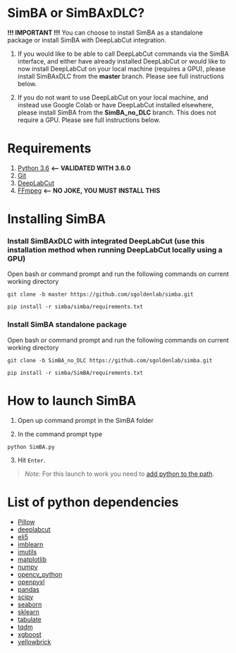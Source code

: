 # SimBA or SimBAxDLC?
**!!! IMPORTANT !!!**
You can choose to install SimBA as a standalone package or install SimBA with DeepLabCut integration.  

1) If you would like to be able to call DeepLabCut commands via the SimBA interface, and either have already installed DeepLabCut or would like to now install DeepLabCut on your local machine (requires a GPU), please install SimBAxDLC from the **master** branch.  Please see full instructions below.

2) If you do not want to use DeepLabCut on your local machine, and instead use Google Colab or have DeepLabCut installed elsewhere, please install SimBA from the **SimBA_no_DLC** branch. This does not require a GPU. Please see full instructions below.

# Requirements
1. [Python 3.6](https://www.python.org/downloads/release/python-360/)  **<-- VALIDATED WITH 3.6.0**
2. [Git](https://git-scm.com/downloads) 
3. [DeepLabCut](https://github.com/AlexEMG/DeepLabCut/blob/master/docs/installation.md)
4. [FFmpeg](https://m.wikihow.com/Install-FFmpeg-on-Windows) **<-- NO JOKE, YOU MUST INSTALL THIS**

# Installing SimBA 

### Install SimBAxDLC with integrated DeepLabCut (use this installation method when running DeepLabCut locally using a GPU)  
Open bash or command prompt and run the following commands on current working directory

```
git clone -b master https://github.com/sgoldenlab/simba.git

pip install -r simba/simba/requirements.txt
```

### Install SimBA standalone package
Open bash or command prompt and run the following commands on current working directory

```
git clone -b SimBA_no_DLC https://github.com/sgoldenlab/simba.git

pip install -r simba/SimBA/requirements.txt
```

# How to launch SimBA

1. Open up command prompt in the SimBA folder

2. In the command prompt type
```
python SimBA.py
```
3. Hit `Enter`.

>*Note:* For this launch to work you need to [add python to the path](https://datatofish.com/add-python-to-windows-path/). 

# List of python dependencies
* [Pillow](https://github.com/python-pillow/Pillow)
* [deeplabcut](https://github.com/AlexEMG/DeepLabCut)
* [eli5](https://github.com/TeamHG-Memex/eli5)
* [imblearn](https://github.com/scikit-learn-contrib/imbalanced-learn/tree/master/imblearn)
* [imutils](https://github.com/jrosebr1/imutils)
* [matplotlib](https://github.com/matplotlib/matplotlib)
* [numpy](https://github.com/numpy/numpy)
* [opencv_python](https://github.com/skvark/opencv-python)
* [openpyxl](https://github.com/chronossc/openpyxl)
* [pandas](https://github.com/pandas-dev/pandas)
* [scipy](https://github.com/scipy/scipy)
* [seaborn](https://github.com/mwaskom/seaborn)
* [sklearn](https://github.com/scikit-learn/scikit-learn)
* [tabulate](https://bitbucket.org/astanin/python-tabulate/src/master/)
* [tqdm](https://github.com/tqdm/tqdm)
* [xgboost](https://github.com/dmlc/xgboost)
* [yellowbrick](https://github.com/DistrictDataLabs/yellowbrick)
